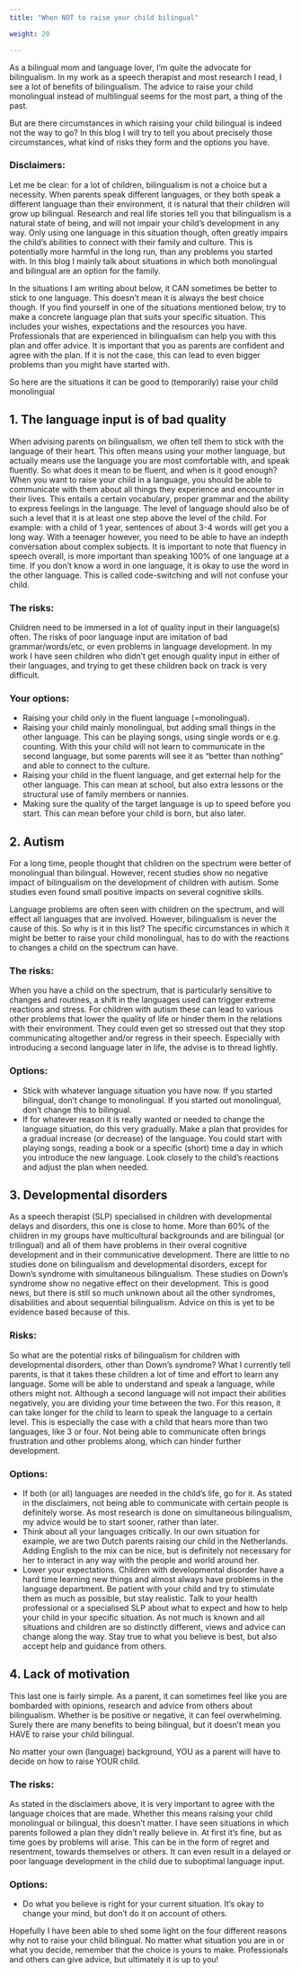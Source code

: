 ```yaml
---
title: "When NOT to raise your child bilingual"

weight: 20

---
```


As a bilingual mom and language lover, I’m quite the advocate for bilingualism. In my work as a speech therapist and most research I read, I see a lot of benefits of bilingualism. The advice to raise your child monolingual instead of multilingual seems for the most part, a thing of the past.
	
But are there circumstances in which raising your child bilingual is indeed not the way to go? In this blog I will try to tell you about precisely those circumstances, what kind of risks they form and the options you have.

### Disclaimers:
Let me be clear: for a lot of children, bilingualism is not a choice but a necessity. When parents speak different languages, or they both speak a different language than their environment, it is natural that their children will grow up bilingual. Research and real life stories tell you that bilingualism is a natural state of being, and will not impair your child’s development in any way. Only using one language in this situation though, often greatly impairs the child’s abilities to connect with their family and culture. This is potentially more harmful in the long run, than any problems you started with. In this blog I mainly talk about situations in which both monolingual and bilingual are an option for the family.

In the situations I am writing about below, it CAN sometimes be better to stick to one language. This doesn’t mean it is always the best choice though. If you find yourself in one of the situations mentioned below, try to make a concrete language plan that suits your specific situation. This includes your wishes, expectations and the resources you have. Professionals that are experienced in bilingualism can help you with this plan and offer advice. It is important that you as parents are confident and agree with the plan. If it is not the case, this can lead to even bigger problems than you might have started with.

So here are the situations it can be good to (temporarily) raise your child monolingual
## 1. The language input is of bad quality
	
When advising parents on bilingualism, we often tell them to stick with the language of their heart. This often means using your mother language, but actually means use the language you are most comfortable with, and speak fluently. So what does it mean to be fluent, and when is it good enough?
When you want to raise your child in a language, you should be able to communicate with them about all things they experience and encounter in their lives. This entails a certain vocabulary, proper grammar and the ability to express feelings in the language. The level of language should also be of such a level that it is at least one step above the level of the child. For example: with a child of 1 year, sentences of about 3-4 words will get you a long way. With a teenager however, you need to be able to have an indepth conversation about complex subjects. It is important to note that fluency in speech overall, is more important than speaking 100% of one language at a time. If you don’t know a word in one language, it is okay to use the word in the other language. This is called code-switching and will not confuse your child.

### The risks:
Children need to be immersed in a lot of quality input in their language(s) often. The risks of poor language input are imitation of bad grammar/words/etc, or even problems in language development. In my work I have seen children who didn’t get enough quality input in either of their languages, and trying to get these children back on track is very difficult.

### Your options:

- Raising your child only in the fluent language (=monolingual).
- Raising your child mainly monolingual, but adding small things in the other language. This can be playing songs, using single words or e.g. counting. With this your child will not learn to communicate in the second language, but some parents will see it as “better than nothing” and able to connect to the culture.
- Raising your child in the fluent language, and get external help for the other language. This can mean at school, but also extra lessons or the structural use of family members or nannies.
- Making sure the quality of the target language is up to speed before you start. This can mean before your child is born, but also later.

## 2. Autism
For a long time, people thought that children on the spectrum were better of monolingual than bilingual. However, recent studies show no negative impact of bilingualism on the development of children with autism. Some studies even found small positive impacts on several cognitive skills.
	
Language problems are often seen with children on the spectrum, and will effect all languages that are involved. However, bilingualism is never the cause of this. So why is it in this list? The specific circumstances in which it might be better to raise your child monolingual, has to do with the reactions to changes a child on the spectrum can have.

### The risks:
When you have a child on the spectrum, that is particularly sensitive to changes and routines, a shift in the languages used can trigger extreme reactions and stress. For children with autism these can lead to various other problems that lower the quality of life or hinder them in the relations with their environment. They could even get so stressed out that they stop communicating altogether and/or regress in their speech. Especially with introducing a second language later in life, the advise is to thread lightly.

### Options:

- Stick with whatever language situation you have now. If you started bilingual, don’t change to monolingual. If you started out monolingual, don’t change this to bilingual.
- If for whatever reason it is really wanted or needed to change the language situation, do this very gradually. Make a plan that provides for a gradual increase (or decrease) of the language. You could start with playing songs, reading a book or a specific (short) time a day in which you introduce the new language. Look closely to the child’s reactions and adjust the plan when needed.

## 3. Developmental disorders

As a speech therapist (SLP) specialised in children with developmental delays and disorders, this one is close to home. More than 60% of the children in my groups have multicultural backgrounds and are bilingual (or trilingual) and all of them have problems in their overal cognitive development and in their communicative development.
There are little to no studies done on bilingualism and developmental disorders, except for Down’s syndrome with simultaneous bilingualism. These studies on Down’s syndrome show no negative effect on their development. This is good news, but there is still so much unknown about all the other syndromes, disabilities and about sequential bilingualism. Advice on this is yet to be evidence based because of this.

### Risks:
So what are the potential risks of bilingualism for children with developmental disorders, other than Down’s syndrome? What I currently tell parents, is that it takes these children a lot of time and effort to learn any language. Some will be able to understand and speak a language, while others might not. Although a second language will not impact their abilities negatively, you are dividing your time between the two. For this reason, it can take longer for the child to learn to speak the language to a certain level. This is especially the case with a child that hears more than two languages, like 3 or four. Not being able to communicate often brings frustration and other problems along, which can hinder further development.

### Options:

- If both (or all) languages are needed in the child’s life, go for it. As stated in the disclaimers, not being able to communicate with certain people is definitely worse. As most research is done on simultaneous bilingualism, my advice would be to start sooner, rather than later.
- Think about all your languages critically. In our own situation for example, we are two Dutch parents raising our child in the Netherlands. Adding English to the mix can be nice, but is definitely not necessary for her to interact in any way with the people and world around her.
- Lower your expectations. Children with developmental disorder have a hard time learning new things and almost always have problems in the language department. Be patient with your child and try to stimulate them as much as possible, but stay realistic. Talk to your health professional or a specialised SLP about what to expect and how to help your child in your specific situation. As not much is known and all situations and children are so distinctly different, views and advice can change along the way. Stay true to what you believe is best, but also accept help and guidance from others.

## 4. Lack of motivation
This last one is fairly simple. As a parent, it can sometimes feel like you are bombarded with opinions, research and advice from others about bilingualism. Whether is be positive or negative, it can feel overwhelming. Surely there are many benefits to being bilingual, but it doesn’t mean you HAVE to raise your child bilingual.
	
No matter your own (language) background, YOU as a parent will have to decide on how to raise YOUR child.

### The risks:
As stated in the disclaimers above, it is very important to agree with the language choices that are made. Whether this means raising your child monolingual or bilingual, this doesn’t matter. I have seen situations in which parents followed a plan they didn’t really believe in. At first it’s fine, but as time goes by problems will arise. This can be in the form of regret and resentment, towards themselves or others. It can even result in a delayed or poor language development in the child due to suboptimal language input.
### Options:
- Do what you believe is right for your current situation. It’s okay to change your mind, but don’t do it on account of others.


Hopefully I have been able to shed some light on the four different reasons why not to raise your child bilingual. No matter what situation you are in or what you decide, remember that the choice is yours to make. Professionals and others can give advice, but ultimately it is up to you!
